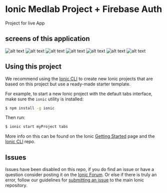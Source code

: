 Ionic Medlab Project + Firebase Auth
=====================

Project for live App
## screens of this application

![alt text](screens/01.jpg "")
![alt text](screens/02.jpg "")
![alt text](screens/03.jpg "")
![alt text](screens/04.jpg "")
![alt text](screens/05.jpg "")
![alt text](screens/06.jpg "")
![alt text](screens/07.jpg "")




## Using this project

We recommend using the [Ionic CLI](https://github.com/driftyco/ionic-cli) to create new Ionic projects that are based on this project but use a ready-made starter template.

For example, to start a new Ionic project with the default tabs interface, make sure the `ionic` utility is installed:

```bash
$ npm install -g ionic
```

Then run:

```bash
$ ionic start myProject tabs
```

More info on this can be found on the Ionic [Getting Started](http://ionicframework.com/getting-started) page and the [Ionic CLI](https://github.com/driftyco/ionic-cli) repo.

## Issues
Issues have been disabled on this repo, if you do find an issue or have a question consider posting it on the [Ionic Forum](http://forum.ionicframework.com/).  Or else if there is truly an error, follow our guidelines for [submitting an issue](http://ionicframework.com/submit-issue/) to the main Ionic repository.

